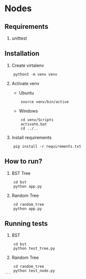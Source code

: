 # Nodes

## Requirements
1. unittest

## Installation
1. Create virtalenv
```
    python3 -m venv venv
```
2. Activate venv
    - Ubuntu
    ```
        source venv/bin/active
    ```
    - Windows
    ```
        cd venv/Scripts
        activate.bat
        cd ../..
    ```

3. Install requirements
```
    pip install -r requirements.txt
```
## How to run?
1. BST Tree
```
    cd bst
    python app.py
```
2. Random Tree
```
    cd random_tree
    python app.py
```
## Running tests
1. BST
```
    cd bst
    python test_tree.py
```
2. Random Tree
```
    cd random_tree
    python test_node.py
```￼